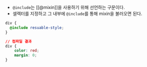 - `@include`는 [[@mixin]]을 사용하기 위해 선언하는 구문이다.
- 셀렉터를 지정하고 그 내부에 `@include`를 통해 mixin을 불러오면 된다.

```scss
div {
  @include resuable-style;
}
```

```css
// 컴파일 결과
div {
	color: red;
	margin: 0;
}
```